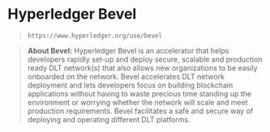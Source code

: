# Hyperledger Bevel

> `https://www.hyperledger.org/use/bevel`

> **About Bevel:** Hyperledger Bevel is an accelerator that helps developers rapidly set-up and deploy secure, scalable and production ready DLT network(s) that also allows new organizations to be easily onboarded on the network. Bevel accelerates DLT network deployment and lets developers focus on building blockchain applications without having to waste precious time standing up the environment or worrying whether the network will scale and meet production requirements. Bevel facilitates a safe and secure way of deploying and operating different DLT platforms.

